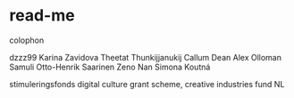 # read-me

colophon

dzzz99
Karina Zavidova
Theetat Thunkijjanukij
Callum Dean
Alex Olloman
Samuli Otto-Henrik Saarinen
Zeno Nan
Simona Koutná

stimuleringsfonds digital culture grant scheme, creative industries fund NL

